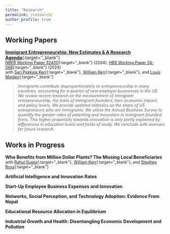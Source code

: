 ```yaml
---
title: "Research"
permalink: /research/
author_profile: true
---
```


Working Papers
------

[**Immigrant Entrepreneurship: New Estimates & A Research Agenda**](/files/Chodavadia_Kerr_Kerr_Maiden_NBERWP_2024_ImmigrantEntrepreneurshipNewEstimates.pdf){:target="_blank"} \
<span style="font-size:.9em;">[NBER Working Paper 32400](https://www.nber.org/papers/w32400){:target="_blank"} (2024), [HBS Working Paper 24-068](https://www.hbs.edu/faculty/Pages/item.aspx?num=65891){:target="_blank"} (2024)</span> \
<span style="font-size:.9em;">with [Sari Pekkala Kerr](https://www1.wellesley.edu/economics/faculty/kerrs){:target="_blank"}, [William Kerr](https://www.hbs.edu/faculty/Pages/profile.aspx?facId=337265){:target="_blank"}, and [Louis Maiden](https://louismaiden.netlify.app/about/){:target="_blank"}</span>
><span style="font-size:.9em;">*Immigrants contribute disproportionately to entrepreneurship in many countries, accounting for a quarter of new employer businesses in the US. We review recent research on the measurement of immigrant entrepreneurship, the traits of immigrant founders, their economic impact, and policy levers. We provide updated statistics on the share of US entrepreneurs who are immigrants. We utilize the Annual Business Survey to quantify the greater rates of patenting and innovation in immigrant-founded firms. This higher propensity towards innovation is only partly explained by differences in education levels and fields of study. We conclude with avenues for future research.*</span>

Works in Progress
------

**Who Benefits from Million Dollar Plants? The Missing Local Beneficiaries** \
<span style="font-size:.9em;">with [Rahul Gupta](https://rahul-r-gupta.github.io){:target="_blank"}, [William Kerr](https://www.hbs.edu/faculty/Pages/profile.aspx?facId=337265){:target="_blank"}, and [Stephen Ross](https://econ.uconn.edu/ross/){:target="_blank"}</span>

**Artificial Intelligence and Innovation Rates**

**Start-Up Employee Business Expenses and Innovation**

**Networks, Social Perception, and Technology Adoption: Evidence From Nepal**

**Educational Resource Allocation in Equilibrium**

**Industrial Growth and Health: Disentangling Economic Development and Pollution**


